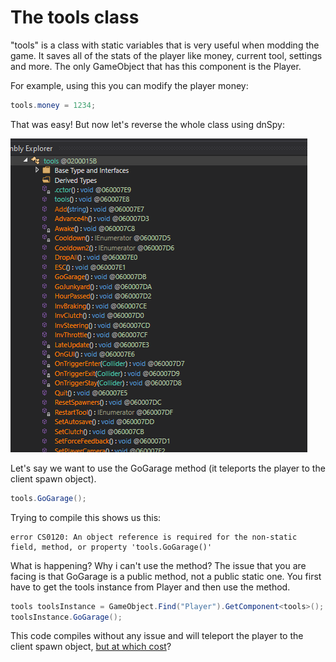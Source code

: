 <h1 class="white" >The tools class</h1>

"tools" is a class with static variables that is very useful when modding the game. It saves all of the stats of the player like money, current tool, settings and more.
The only GameObject that has this component is the Player.

For example, using this you can modify the player money:
```cs
tools.money = 1234;
```

That was easy! But now let's reverse the whole class using dnSpy:

![Photo showing the methods of tools](../images/tools/Untitled.png)

Let's say we want to use the GoGarage method (it teleports the player to the client spawn object).

```cs
tools.GoGarage();
```

Trying to compile this shows us this:
```
error CS0120: An object reference is required for the non-static field, method, or property 'tools.GoGarage()'
```

What is happening? Why i can't use the method? The issue that you are facing is that GoGarage is a public method, not a public static one. You first have to get the tools instance from Player and then use the method.

```cs
tools toolsInstance = GameObject.Find("Player").GetComponent<tools>();
toolsInstance.GoGarage();
```

This code compiles without any issue and will teleport the player to the client spawn object, [but at which cost](slow-code.md)?